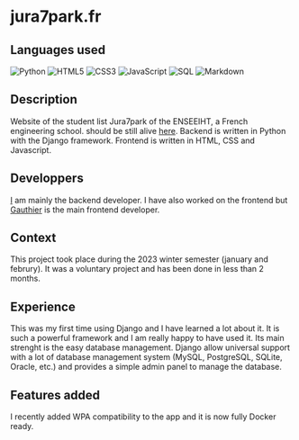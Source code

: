 # jura7park.fr

## Languages used

<img alt="Python" src="https://img.shields.io/badge/-Python-23272A?style=flat&logo=python"> <img alt="HTML5" src="https://img.shields.io/badge/-HTML5-23272A?style=flat&logo=html5"> <img alt="CSS3" src="https://img.shields.io/badge/-CSS3-23272A?style=flat&logo=css3"> <img alt="JavaScript" src="https://img.shields.io/badge/-JavaScript-23272A?style=flat&logo=javascript"> <img alt="SQL" src="https://img.shields.io/badge/-SQL-23272A?style=flat&logo=postgresql"> <img alt="Markdown" src="https://img.shields.io/badge/-Markdown-23272A?style=flat&logo=markdown">

## Description
Website of the student list Jura7park of the ENSEEIHT, a French engineering school. should be still alive [here](https://jura7park.fr).
Backend is written in Python with the Django framework. Frontend is written in HTML, CSS and Javascript.


## Developpers
[I](https://github.com/newtondotcom) am mainly the backend developer. I have also worked on the frontend but [Gauthier](https://github.com/Lighar/) is the main frontend developer.


## Context
This project took place during the 2023 winter semester (january and februry). It was a voluntary project and has been done in less than 2 months.

## Experience
This was my first time using Django and I have learned a lot about it. It is such a powerful framework and I am really happy to have used it. Its main strenght is the easy database management. Django allow universal support with a lot of database management system (MySQL, PostgreSQL, SQLite, Oracle, etc.) and provides a simple admin panel to manage the database.

## Features added
I recently added WPA compatibility to the app and it is now fully Docker ready.
